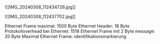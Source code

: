 

![[IMG_20240308_112434726.jpg]]



![[IMG_20240308_112437702.jpg]]

Ethernet Frame maximal: 1500 Byte
Ethernet Header: 18 Byte
Protokolloverhead bei Ethernet: 1518
Ethernet Frame mit 2 Byte message: 20 Byte
Maximal Ethernet Frame: identifikationsmarkierung